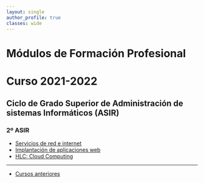 ```yaml
---
layout: single
author_profile: true
classes: wide
---
```

# Módulos de Formación Profesional
# Curso 2021-2022

## Ciclo de Grado Superior de Administración de sistemas Informáticos (ASIR)

### 2º ASIR

* [Servicios de red e internet](sri2122)
* [Implantación de aplicaciones web](iaw2122)
* [HLC: Cloud Computing](hlc2122)


---

* [Cursos anteriores](anteriores.html)
